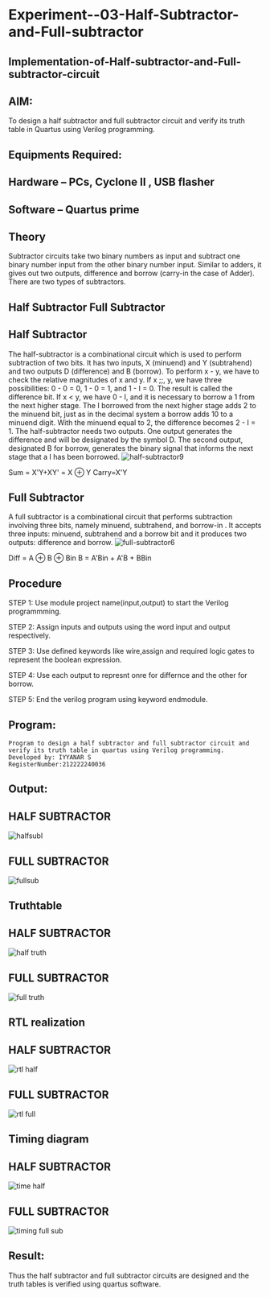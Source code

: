 # Experiment--03-Half-Subtractor-and-Full-subtractor
## Implementation-of-Half-subtractor-and-Full-subtractor-circuit
## AIM:
To design a half subtractor and full subtractor circuit and verify its truth table in Quartus using Verilog programming.

## Equipments Required:
## Hardware – PCs, Cyclone II , USB flasher
## Software – Quartus prime
## Theory
Subtractor circuits take two binary numbers as input and subtract one binary number input from the other binary number input. Similar to adders, it gives out two outputs, difference and borrow (carry-in the case of Adder). There are two types of subtractors.

## Half Subtractor Full Subtractor
## Half Subtractor
The half-subtractor is a combinational circuit which is used to perform subtraction of two bits. It has two inputs, X (minuend) and Y (subtrahend) and two outputs D (difference) and B (borrow). To perform x - y, we have to check the relative magnitudes of x and y. If x ;;, y, we have three possibilities: 0 - 0 = 0, 1 - 0 = 1, and 1 - I = 0. The result is called the difference bit. If x < y, we have 0 - I, and it is necessary to borrow a 1 from the next higher stage. The I borrowed from the next higher stage adds 2 to the minuend bit, just as in the decimal system a borrow adds 10 to a minuend digit. With the minuend equal to 2, the difference becomes 2 - I = 1. The half-subtractor needs two outputs. One output generates the difference and will be designated by the symbol D. The second output, designated B for borrow, generates the binary signal that informs the next stage that a I has been borrowed.
![half-subtractor9](https://user-images.githubusercontent.com/36288975/166112538-58c3bc7c-ee5d-4e6a-ac8d-8e8328efe27a.png)


Sum = X'Y+XY' = X ⊕ Y
Carry=X'Y

## Full Subtractor
A full subtractor is a combinational circuit that performs subtraction involving three bits, namely minuend, subtrahend, and borrow-in . It accepts three inputs: minuend, subtrahend and a borrow bit and it produces two outputs: difference and borrow. 
![full-subtractor6](https://user-images.githubusercontent.com/36288975/166112541-24c68359-3de8-4674-ae22-8272ffc385ed.png)


Diff = A ⊕ B ⊕ Bin B = A'Bin + A'B + BBin

## Procedure
STEP 1: Use module project name(input,output) to start the Verilog programmming.

STEP 2: Assign inputs and outputs using the word input and output respectively.

STEP 3: Use defined keywords like wire,assign and required logic gates to represent the boolean expression.

STEP 4: Use each output to represnt onre for differnce and the other for borrow.

STEP 5: End the verilog program using keyword endmodule.


## Program:
```
Program to design a half subtractor and full subtractor circuit and verify its truth table in quartus using Verilog programming.
Developed by: IYYANAR S
RegisterNumber:212222240036
```

## Output:

## HALF SUBTRACTOR
![halfsubl](https://user-images.githubusercontent.com/118680259/233824055-9da2baa9-94bb-4f10-a700-3f2472638b33.png)
## FULL SUBTRACTOR
![fullsub](https://user-images.githubusercontent.com/118680259/233824067-9309b14b-f59b-4069-aac7-5123001498ff.png)
## Truthtable
## HALF SUBTRACTOR
![half truth](https://user-images.githubusercontent.com/118680259/233824091-a74aa6de-3ecd-4eb0-8d70-2f19e2a1792a.png)
## FULL SUBTRACTOR
![full truth](https://user-images.githubusercontent.com/118680259/233824122-edd6588a-05c5-4c32-850c-64b3192f0107.png)




##  RTL realization
## HALF SUBTRACTOR
![rtl half](https://user-images.githubusercontent.com/118680259/233824139-614281fb-7a96-418d-87cf-fa5c5a22ecae.png)
## FULL SUBTRACTOR
![rtl full](https://user-images.githubusercontent.com/118680259/233824142-70b4f112-0786-4353-b888-1c18ba03bc21.png)


## Timing diagram 
## HALF SUBTRACTOR
![time half](https://user-images.githubusercontent.com/118680259/233824151-bd2966f5-ac1f-4296-8a84-b51c8613489a.png)
## FULL SUBTRACTOR
![timing full sub](https://user-images.githubusercontent.com/118680259/233824165-a89cca36-92c0-4ed4-b055-95aca95f5d54.png)

## Result:
Thus the half subtractor and full subtractor circuits are designed and the truth tables is verified using quartus software.
